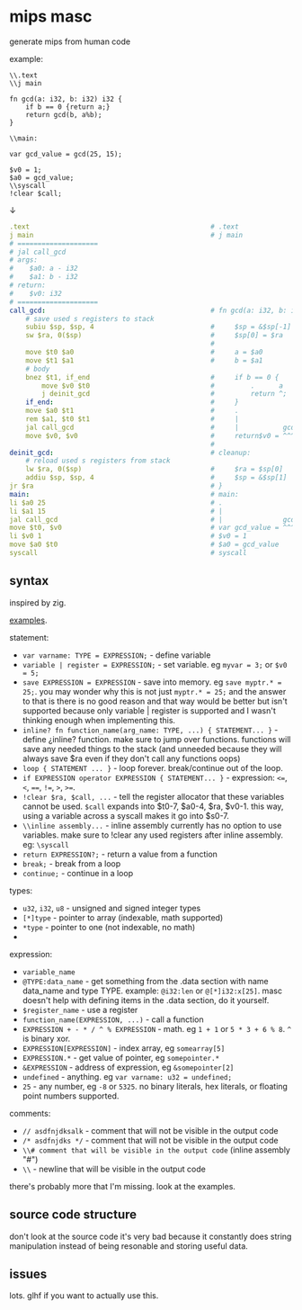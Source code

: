 # mips masc

generate mips from human code

example:

```zig
\\.text
\\j main

fn gcd(a: i32, b: i32) i32 {
    if b == 0 {return a;}
    return gcd(b, a%b);
}

\\main:

var gcd_value = gcd(25, 15);

$v0 = 1;
$a0 = gcd_value;
\\syscall
!clear $call;
```

↓

```yml
.text                                             # .text
j main                                            # j main
# ====================
# jal call_gcd
# args:
#    $a0: a - i32
#    $a1: b - i32
# return:
#    $v0: i32
# ====================
call_gcd:                                         # fn gcd(a: i32, b: i32) i32{
    # save used s registers to stack
    subiu $sp, $sp, 4                             #     $sp = &$sp[-1]
    sw $ra, 0($sp)                                #     $sp[0] = $ra
                                                  #
    move $t0 $a0                                  #     a = $a0
    move $t1 $a1                                  #     b = $a1
    # body
    bnez $t1, if_end                              #     if b == 0 {
        move $v0 $t0                              #         .      a
        j deinit_gcd                              #         return ^;
    if_end:                                       #     }
    move $a0 $t1                                  #     .               b
    rem $a1, $t0 $t1                              #     |                  a % b
    jal call_gcd                                  #     |           gcd(^, ^^^^^)
    move $v0, $v0                                 #     return$v0 = ^^^^^^^^^^^^^
                                                  #
deinit_gcd:                                       # cleanup:
    # reload used s registers from stack
    lw $ra, 0($sp)                                #     $ra = $sp[0]
    addiu $sp, $sp, 4                             #     $sp = &$sp[1]
jr $ra                                            # }
main:                                             # main:
li $a0 25                                         # .                   25
li $a1 15                                         # |                       15
jal call_gcd                                      # |               gcd(^^, ^^)
move $t0, $v0                                     # var gcd_value = ^^^^^^^^^^^
li $v0 1                                          # $v0 = 1
move $a0 $t0                                      # $a0 = gcd_value
syscall                                           # syscall
```

## syntax

inspired by zig.

[examples](https://github.com/pfgithub/masc/tree/master/src/tests).

statement:

-   `var varname: TYPE = EXPRESSION;` - define variable
-   `variable | register = EXPRESSION;` - set variable. eg `myvar = 3;` or `$v0 = 5;`
-   `save EXPRESSION = EXPRESSION` - save into memory. eg `save myptr.* = 25;`. you may wonder why this is not just `myptr.* = 25;` and the answer to that is there is no
    good reason and that way would be better but isn't supported because only variable | register is supported and I wasn't thinking enough when implementing this.
-   `inline? fn function_name(arg_name: TYPE, ...) { STATEMENT... }` - define ¿inline? function. make sure to jump over functions.
    functions will save any needed things to the stack (and unneeded because they will always save \$ra even if they don't call any functions oops)
-   `loop { STATEMENT ... }` - loop forever. break/continue out of the loop.
-   `if EXPRESSION operator EXPRESSION { STATEMENT... }` - expression: `<=`, `<`, `==`, `!=`, `>`, `>=`.
-   `!clear $ra, $call, ...` - tell the register allocator that these variables cannot be used. `$call` expands into $t0-7, $a0-4, $ra, $v0-1. this way, using a variable across a syscall makes it go into \$s0-7.
-   `\\inline assembly...` - inline assembly currently has no option to use variables. make sure to !clear any used registers after inline assembly. eg: `\syscall`
-   `return EXPRESSION?;` - return a value from a function
-   `break;` - break from a loop
-   `continue;` - continue in a loop

types:

-   `u32`, `i32`, `u8` - unsigned and signed integer types
-   `[*]type` - pointer to array (indexable, math supported)
-   `*type` - pointer to one (not indexable, no math)
-

expression:

-   `variable_name`
-   `@TYPE:data_name` - get something from the .data section with name data_name and type TYPE. example: `@i32:len` or `@[*]i32:x[25]`. masc doesn't help with defining items in the .data section, do it yourself.
-   `$register_name` - use a register
-   `function_name(EXPRESSION, ...)` - call a function
-   `EXPRESSION + - * / ^ % EXPRESSION` - math. eg `1 + 1` or `5 * 3 + 6 % 8`. `^` is binary xor.
-   `EXPRESSION[EXPRESSION]` - index array, eg `somearray[5]`
-   `EXPRESSION.*` - get value of pointer, eg `somepointer.*`
-   `&EXPRESSION` - address of expression, eg `&somepointer[2]`
-   `undefined` - anything. eg `var varname: u32 = undefined;`
-   `25` - any number, eg `-8` or `5325`. no binary literals, hex literals, or floating point numbers supported.

comments:

-   `// asdfnjdksalk` - comment that will not be visible in the output code
-   `/* asdfnjdks */` - comment that will not be visible in the output code
-   `\\# comment that will be visible in the output code` (inline assembly "#")
-   `\\` - newline that will be visible in the output code

there's probably more that I'm missing. look at the examples.

## source code structure

don't look at the source code it's very bad because it constantly does string manipulation instead of being resonable and storing useful data.

## issues

lots. glhf if you want to actually use this.
